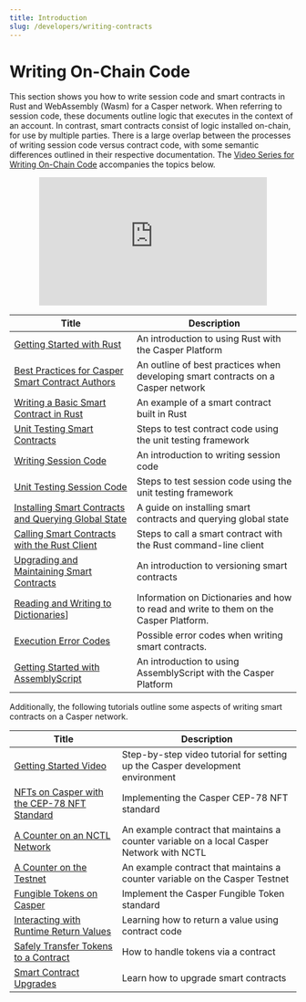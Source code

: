 ```yaml
---
title: Introduction
slug: /developers/writing-contracts
---
```


# Writing On-Chain Code

This section shows you how to write session code and smart contracts in Rust and WebAssembly (Wasm) for a Casper network. When referring to session code, these documents outline logic that executes in the context of an account. In contrast, smart contracts consist of logic installed on-chain, for use by multiple parties. There is a large overlap between the processes of writing session code versus contract code, with some semantic differences outlined in their respective documentation. The [Video Series for Writing On-Chain Code](https://www.youtube.com/playlist?list=PL8oWxbJ-csEqi5FP87EJZViE2aLz6X1Mj) accompanies the topics below.

<p align="center">
<iframe width="400" height="225" src="https://www.youtube.com/embed?v=q5nW4MUT8q4&list=PL8oWxbJ-csEqi5FP87EJZViE2aLz6X1Mj&index=1" position="middle" frameborder="0" allow="accelerometer; clipboard-write; encrypted-media; gyroscope; picture-in-picture" allowfullscreen></iframe>
</p>

| Title                                       | Description                     |
| ------------------------------------------- | ------------------------------- |
|[Getting Started with Rust](/developers/writing-onchain-code/getting-started.md)| An introduction to using Rust with the Casper Platform|
|[Best Practices for Casper Smart Contract Authors](/developers/writing-onchain-code/best-practices.md)| An outline of best practices when developing smart contracts on a Casper network|
|[Writing a Basic Smart Contract in Rust](/developers/writing-onchain-code/simple-contract.md)   | An example of a smart contract built in Rust|
|[Unit Testing Smart Contracts](/developers/writing-onchain-code/testing-contracts.md)      | Steps to test contract code using the unit testing framework|
|[Writing Session Code](/developers/writing-onchain-code/writing-session-code.md)      | An introduction to writing session code|
|[Unit Testing Session Code](/developers/writing-onchain-code/testing-session-code.md)      | Steps to test session code using the unit testing framework|
|[Installing Smart Contracts and Querying Global State](/developers/cli/installing-contracts.md)| A guide on installing smart contracts and querying global state        |
|[Calling Smart Contracts with the Rust Client](/developers/cli/calling-contracts.md)| Steps to call a smart contract with the Rust command-line client|
|[Upgrading and Maintaining Smart Contracts](/developers/writing-onchain-code/upgrading-contracts.md)| An introduction to versioning smart contracts|
|[Reading and Writing to Dictionaries](/concepts/dictionaries.md)]| Information on Dictionaries and how to read and write to them on the Casper Platform.|
|[Execution Error Codes](/developers/cli/execution-error-codes.md)|Possible error codes when writing smart contracts.|
|[Getting Started with AssemblyScript](/developers/writing-onchain-code/assembly-script.md) | An introduction to using AssemblyScript with the Casper Platform |

Additionally, the following tutorials outline some aspects of writing smart contracts on a Casper network.

| Title                                                       | Description                                                      |
| ----------------------------------------------------------- | ---------------------------------------------------------------- |
|[Getting Started Video](/resources/quick-start.md#getting-started-video) | Step-by-step video tutorial for setting up the Casper development environment |
|[NFTs on Casper with the CEP-78 NFT Standard](https://github.com/casper-ecosystem/cep-78-enhanced-nft/blob/dev/README.md) | Implementing the Casper CEP-78 NFT standard     |
|[A Counter on an NCTL Network](/resources/tutorials/beginner/counter/index.md)             | An example contract that maintains a counter variable on a local Casper Network with NCTL     |
|[A Counter on the Testnet](/resources/tutorials/beginner/counter-testnet/index.md)         | An example contract that maintains a counter variable on the Casper Testnet                   |
|[Fungible Tokens on Casper](https://github.com/casper-ecosystem/erc20/blob/master/docs/TUTORIAL.md)              | Implement the Casper Fungible Token standard                         |
|[Interacting with Runtime Return Values](/resources/tutorials/advanced/return-values-tutorial.md)| Learning how to return a value using contract code         |
|[Safely Transfer Tokens to a Contract](/resources/tutorials/advanced/transfer-token-to-contract.md) | How to handle tokens via a contract                     |
|[Smart Contract Upgrades](/resources/tutorials/beginner/upgrade-contract.md)               | Learn how to upgrade smart contracts                             |
<!-- TODO refresh these tutorials and re-enable the links.
|[Key-Value Storage with Casper DSL](/dapp-dev-guide/tutorials/kv-storage-tutorial.md)  | Design a simple contract to store a value and use the Casper DSL |
|[Multi-Signatures and Key Recovery](/dapp-dev-guide/tutorials/multi-sig/index.md)      | Learn to sign transactions with multiple keys                    | -->

